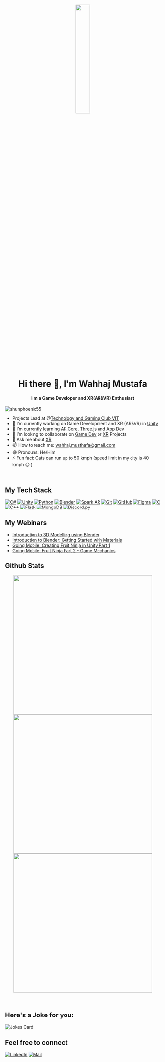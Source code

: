 <div align="center">
	<br>
	<img src="https://media4.giphy.com/media/3oKIPnAiaMCws8nOsE/giphy.gif" width= "30%" height="30%">
</div>

<h1 align="center">Hi there 👋, I'm Wahhaj Mustafa</h1>
<h4 align="center">I'm a Game Developer and XR(AR&VR) Enthusiast</h4>
<p align="left"> <img src="https://komarev.com/ghpvc/?username=shunphoenix55&color=blueviolet" alt="shunphoenix55" /> </p>

- Projects Lead at @[Technology and Gaming Club VIT](https://github.com/Technology-And-Gaming-Club)
- 🔭 I’m currently working on Game Development and XR (AR&VR) in [Unity]()
- 🌱 I’m currently learning [AR Core](), [Three.js]() and [App Dev]()
- 👯 I’m looking to collaborate on [Game Dev]() or [XR]() Projects
- 💬 Ask me about [XR]()
- 📫 How to reach me: wahhaj.musthafa@gmail.com
- 😄 Pronouns: He/Him
- ⚡ Fun fact: Cats can run up to 50 kmph (speed limit in my city is 40 kmph ☹️ )

<br>

## My Tech Stack
[![C#](https://img.shields.io/badge/-Csharp-000?&logo=Csharp)](https://github.com/shunphoenix55?tab=repositories&q=&type=&language=shaderlab)
[![Unity](https://img.shields.io/badge/-Unity-000?&logo=Unity)](https://github.com/shunphoenix55?tab=repositories&q=&type=&language=shaderlab)
[![Python](https://img.shields.io/badge/-Python-000?&logo=python)](https://github.com/shunphoenix55?tab=repositories&q=&type=&language=python)
[![Blender](https://img.shields.io/badge/-Blender-000?&logo=blender)]()
[![Spark AR](https://img.shields.io/badge/-SparkAR-000?&logo=sparkar)]()
[![Git](https://img.shields.io/badge/-Git-000?&logo=git)]()
[![GitHub](https://img.shields.io/badge/-GitHub-000?&logo=github)]()
[![Figma](https://img.shields.io/badge/-Figma-000?&logo=figma)]()
[![C](https://img.shields.io/badge/-C-000?&logo=C)](https://github.com/shunphoenix55?tab=repositories&q=&type=&language=c)
[![C++](https://img.shields.io/badge/-C++-000?&logo=c%2b%2b&logoColor=00599C)](https://github.com/shunphoenix55?tab=repositories&q=&type=&language=c++)
[![Flask](https://img.shields.io/badge/-Flask-000?-&logo=flask)]()
[![MongoDB](https://img.shields.io/badge/-MongoDB-000?-&logo=mongodb&logoColor=47A248)]()
[![Discord.py](https://img.shields.io/badge/-Discord%2Epy-000?-&logo=discord&logoColor=5865F2)]()
<br>

## My Webinars
- [ Introduction to 3D Modelling using Blender ](https://www.youtube.com/live/ECxKsiI0mWc?feature=share)
-  [Introduction to Blender: Getting Started with Materials](https://www.youtube.com/live/dD2ikQ8OSYk?feature=share)
-  [ Going Mobile: Creating Fruit Ninja in Unity Part 1](https://www.youtube.com/live/Ad7H5l7yu38?feature=share)
-  [ Going Mobile: Fruit Ninja Part 2 - Game Mechanics ](https://www.youtube.com/live/pdBPu8VWieg?feature=share)

## Github Stats
<p align="center">
	<img src="https://github-readme-stats.vercel.app/api?username=shunphoenix55&&show_icons=true&theme=synthwave&hide_border=true" max-width="100%" width="450px">
	<img src="https://github-readme-streak-stats.herokuapp.com/?user=shunphoenix55&theme=synthwave&hide_border=true" max-width="100%" width="450px">
	<img src="https://github-readme-stats.vercel.app/api/top-langs/?username=shunphoenix55&layout=compact&theme=synthwave&hide_border=true" max-width="100%" width="450px">
</p>
<br>

## Here's a Joke for you:
<img src="https://readme-jokes.vercel.app/api" alt="Jokes Card" />

## Feel free to connect
[![LinkedIn](https://img.shields.io/badge/Linkedin-follow-informational?logo=linkedin&logoColor=white)](https://www.linkedin.com/in/wahhaj-mustafa-67284b21b//)
[![Mail](https://img.shields.io/badge/Mail-critical?logo=gmail&logoColor=white)](mailto:wahhaj.musthafa@gmail.com)
